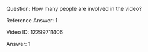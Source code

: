 Question: How many people are involved in the video?

Reference Answer: 1

Video ID: 12299711406

Answer: 1

